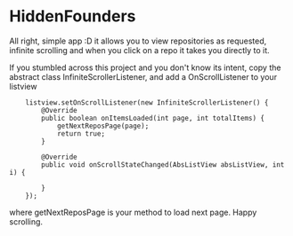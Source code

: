 # HiddenFounders

All right, simple app :D it allows you to view repositories as requested, infinite scrolling and when you click on a repo it takes you directly to it.

If you stumbled across this project and you don't know its intent, copy the abstract class InfiniteScrollerListener, and add a OnScrollListener to your listview

        listview.setOnScrollListener(new InfiniteScrollerListener() {
            @Override
            public boolean onItemsLoaded(int page, int totalItems) {
                getNextReposPage(page);
                return true;
            }

            @Override
            public void onScrollStateChanged(AbsListView absListView, int i) {

            }
        });
        
where getNextReposPage is your method to load next page. Happy scrolling.
